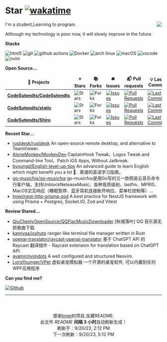 # Star [![wakatime](https://wakatime.com/badge/user/840d21f8-ccf6-4443-ba54-0b5c2549c2e4.svg)](https://wakatime.com/@840d21f8-ccf6-4443-ba54-0b5c2549c2e4)

<picture>
  <source
    srcset="https://github-readme-stats.vercel.app/api?username=CodeSutendts&show_icons=true&theme=dark"
  />
  <source
    srcset="https://github-readme-stats.vercel.app/api?username=CodeSutendts&show_icons=true"
    media="(prefers-color-scheme: light), (prefers-color-scheme: no-preference)"
  />
  <img src="https://github-readme-stats.vercel.app/api?username=CodeStudents&show_icons=true" align=right />
</picture>


I'm a student,Learning to program.

Although my technology is poor now, it will slowly improve in the future.

**Stacks**

<p>
  <img alt="html5" src="https://img.shields.io/badge/-HTML5-E34F26?style=flat-square&logo=html5&logoColor=white" />
  <img alt="git" src="https://img.shields.io/badge/-Git-F05032?style=flat-square&logo=git&logoColor=white" />
  <img alt="github actions"
    src="https://img.shields.io/badge/-Github_Actions-2088FF?style=flat-square&logo=github-actions&logoColor=white" />
  <img alt="Docker" src="https://img.shields.io/badge/-Docker-46a2f1?style=flat-square&logo=docker&logoColor=white" />
    <img alt="arch linux"src="https://camo.githubusercontent.com/5663f9a4e9d0c47f590d839330c5b4a140a4af82eb3ffb47d130a4dd9c321273/68747470733a2f2f696d672e736869656c64732e696f2f62616467652f2d617263686c696e75782d626c61636b3f7374796c653d666c61742d737175617265266c6f676f3d617263686c696e7578266c6f676f436f6c6f723d626c7565"/>
  <img alt="macOS" src="https://img.shields.io/badge/-macOS-333?style=flat-square&logo=apple&logoColor=white" />
  <img alt="vscode" src="https://img.shields.io/badge/Visual%20Studio%20Code-blue?style=flat-square&logo=visual-studio-code&logoColor=ffffff" />
  <img alt="nvim" src="https://img.shields.io/badge/NeoVim-649047?style=flat-square&logo=neovim&logoColor=ffffff" />
</p>


**Open Source...**

<table><thead align=center><tr border: none;><td><b>🎁 Projects</b></td><td><b>⭐ Stars</b></td><td><b>📚 Forks</b></td><td><b>🛎 Issues</b></td><td><b>📬 Pull requests</b></td><td><b>💡 Last Commit</b></td></tr></thead><tbody><tr><td><a href=https://github.com/CodeSutendts/CodeSutendts><b>CodeSutendts/CodeSutendts</b></a></td><td><img alt=Stars src="https://img.shields.io/github/stars/CodeSutendts/CodeSutendts?style=flat-square&labelColor=343b41"></td><td><img alt=Forks src="https://img.shields.io/github/forks/CodeSutendts/CodeSutendts?style=flat-square&labelColor=343b41"></td><td><a href=https://github.com/CodeSutendts/CodeSutendts/issues target=_blank><img alt=Issues src="https://img.shields.io/github/issues/CodeSutendts/CodeSutendts?style=flat-square&labelColor=343b41"></a></td><td><a href=https://github.com/CodeSutendts/CodeSutendts/pulls target=_blank><img alt="Pull Requests"src="https://img.shields.io/github/issues-pr/CodeSutendts/CodeSutendts?style=flat-square&labelColor=343b41"></a></td><td><a href=https://github.com/CodeSutendts/CodeSutendts/commits target=_blank><img alt="Last Commits"src="https://img.shields.io/github/last-commit/CodeSutendts/CodeSutendts?style=flat-square&labelColor=343b41"></a></td></tr><tr><td><a href=https://github.com/CodeSutendts/static><b>CodeSutendts/static</b></a></td><td><img alt=Stars src="https://img.shields.io/github/stars/CodeSutendts/static?style=flat-square&labelColor=343b41"></td><td><img alt=Forks src="https://img.shields.io/github/forks/CodeSutendts/static?style=flat-square&labelColor=343b41"></td><td><a href=https://github.com/CodeSutendts/static/issues target=_blank><img alt=Issues src="https://img.shields.io/github/issues/CodeSutendts/static?style=flat-square&labelColor=343b41"></a></td><td><a href=https://github.com/CodeSutendts/static/pulls target=_blank><img alt="Pull Requests"src="https://img.shields.io/github/issues-pr/CodeSutendts/static?style=flat-square&labelColor=343b41"></a></td><td><a href=https://github.com/CodeSutendts/static/commits target=_blank><img alt="Last Commits"src="https://img.shields.io/github/last-commit/CodeSutendts/static?style=flat-square&labelColor=343b41"></a></td></tr><tr><td><a href=https://github.com/CodeSutendts/Shiro><b>CodeSutendts/Shiro</b></a></td><td><img alt=Stars src="https://img.shields.io/github/stars/CodeSutendts/Shiro?style=flat-square&labelColor=343b41"></td><td><img alt=Forks src="https://img.shields.io/github/forks/CodeSutendts/Shiro?style=flat-square&labelColor=343b41"></td><td><a href=https://github.com/CodeSutendts/Shiro/issues target=_blank><img alt=Issues src="https://img.shields.io/github/issues/CodeSutendts/Shiro?style=flat-square&labelColor=343b41"></a></td><td><a href=https://github.com/CodeSutendts/Shiro/pulls target=_blank><img alt="Pull Requests"src="https://img.shields.io/github/issues-pr/CodeSutendts/Shiro?style=flat-square&labelColor=343b41"></a></td><td><a href=https://github.com/CodeSutendts/Shiro/commits target=_blank><img alt="Last Commits"src="https://img.shields.io/github/last-commit/CodeSutendts/Shiro?style=flat-square&labelColor=343b41"></a></td></tr></tbody></table>

**Recent Star...**

<ul><li><a href=https://github.com/rustdesk/rustdesk>rustdesk/rustdesk</a><span> An open-source remote desktop, and alternative to TeamViewer.</span></li><li><a href=https://github.com/AloneMonkey/MonkeyDev>AloneMonkey/MonkeyDev</a><span> CaptainHook Tweak、Logos Tweak and Command-line Tool、Patch iOS Apps, Without Jailbreak.</span></li><li><a href=https://github.com/byoungd/English-level-up-tips>byoungd/English-level-up-tips</a><span> An advanced guide to learn English which might benefit you a lot 🎉 . 离谱的英语学习指南。</span></li><li><a href=https://github.com/go-musicfox/go-musicfox>go-musicfox/go-musicfox</a><span> go-musicfox是用Go写的又一款网易云音乐命令行客户端，支持UnblockNeteaseMusic、各种音质级别、lastfm、MPRIS、MacOS交互响应（睡眠暂停、蓝牙耳机连接断开响应、菜单栏控制等）...</span></li><li><a href=https://github.com/Innei/nest-http-prisma-zod>Innei/nest-http-prisma-zod</a><span> A best practice for NestJS framework with using Prisma + Postgres, Socket.IO, Zod and Vitest</span></li></ul>

**Review Stared...**

<ul><li><a href=https://github.com/QiuChenlyOpenSource/QQFlacMusicDownloader>QiuChenlyOpenSource/QQFlacMusicDownloader</a><span> [秋城落叶] QQ 音乐源无损歌曲下载</span></li><li><a href=https://github.com/kamiyaa/joshuto>kamiyaa/joshuto</a><span> ranger-like terminal file manager written in Rust</span></li><li><a href=https://github.com/openai-translator/raycast-openai-translator>openai-translator/raycast-openai-translator</a><span> 基于 ChatGPT API 的 Raycast 翻译插件 - Raycast extension for translation based on ChatGPT API.</span></li><li><a href=https://github.com/ayamir/nvimdots>ayamir/nvimdots</a><span> A well configured and structured Neovim.</span></li><li><a href=https://github.com/LorisYounger/VPet>LorisYounger/VPet</a><span> 虚拟桌宠模拟器 一个开源的桌宠软件, 可以内置到任何WPF应用程序</span></li></ul>

**Can you find me?**

<p><a href="https://github.com/CodeStudents" target="_blank"><img alt="Github" src="https://img.shields.io/badge/GitHub-%2312100E.svg?&style=for-the-badge&logo=Github&logoColor=white" /></a> 

---

<img src="./sponsorkit/sponsors.svg" />

<!-- motto -->
<p align=center>感谢<a href=https://github.com/Innei>Innei</a>的项目,宝藏README.<br>此文件 <i>README</i> <b>间隔 3 小时</b>自动刷新生成！<br>刷新于：9/20/23, 2:12 PM<br>下一次刷新：9/20/23, 5:12 PM</p>
